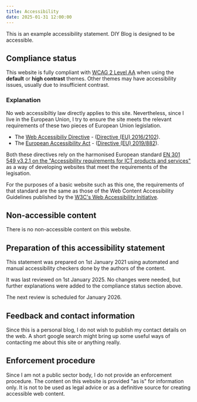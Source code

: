 ```yaml
---
title: Accessibility
date: 2025-01-31 12:00:00
---
```


This is an example accessibility statement. DIY Blog is designed to be accessible.

## Compliance status

This website is fully compliant with [WCAG 2 Level AA](https://www.w3.org/TR/WCAG2/) when using the **default** or **high contrast** themes. Other themes may have accessibility issues, usually due to insufficient contrast.

### Explanation

No web accessibiltiy law directly applies to this site. Nevertheless, since I live in the European Union, I try to ensure the site meets the relevant requirements of these two pieces of European Union legislation.

* The [Web Accessibiliy Directive](https://ec.europa.eu/digital-single-market/en/web-accessibility) - ([Directive (EU) 2016/2102](https://eur-lex.europa.eu/eli/dir/2016/2102/oj)).
* The [European Accessibility Act](https://ec.europa.eu/social/main.jsp?catId=1202) - ([Directive (EU) 2019/882](https://eur-lex.europa.eu/eli/dir/2019/882/oj)).

Both these directives rely on the harmonised European standard [EN 301 549 v3.2.1 on the "Accessibility requirements for ICT products and services"](https://www.etsi.org/deliver/etsi_en/301500_301599/301549/03.02.01_60/en_301549v030201p.pdf) as a way of developing websites that meet the requirements of the legisation.

For the purposes of a basic website such as this one, the requirements of that standard are the same as those of the Web Content Accessibility Guidelines published by the [W3C's Web Accessibility Initiative](https://www.w3.org/WAI/).

## Non-accessible content

There is no non-accessible content on this website.

## Preparation of this accessibility statement

This statement was prepared on 1st January 2021 using automated and manual accessibility checkers done by the authors of the content. 

It was last reviewed on 1st January 2025. No changes were needed, but further explanations were added to the compliance status section above.

The next review is scheduled for January 2026.

## Feedback and contact information

Since this is a personal blog, I do not wish to publish my contact details on the web. A short google search might bring up some useful ways of contacting me about this site or anything really.

## Enforcement procedure

Since I am not a public sector body, I do not provide an enforcement procedure. The content on this website is provided "as is" for information only.  It is not to be used as legal advice or as a definitive source for creating accessible web content.
